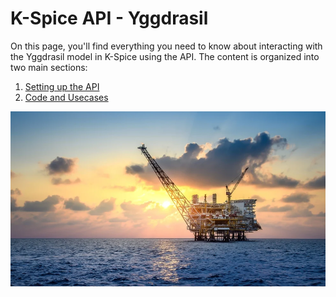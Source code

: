 # K-Spice API - Yggdrasil

On this page, you'll find everything you need to know about interacting with the Yggdrasil model in K-Spice using the API.
The content is organized into two main sections:

1. [Setting up the API](https://github.com/eryksiejka47/K-Spice-API-Yggdrasil/blob/5ffca11ad67cf98d9133d8157d79d10cd1aa5294/01.%20Setup/README.md)
2. [Code and Usecases](https://github.com/eryksiejka47/K-Spice-API-Yggdrasil/tree/8a9d9672b97cde3556b86948a3f25e468dba2a89/02.%20Examples)


![cmd](https://github.com/eryksiejka47/K-Spice-API-Yggdrasil/blob/29095e21793f1f7e58b412aeb1f963c2eccdf0a7/images/yggdrasil_47.PNG)
